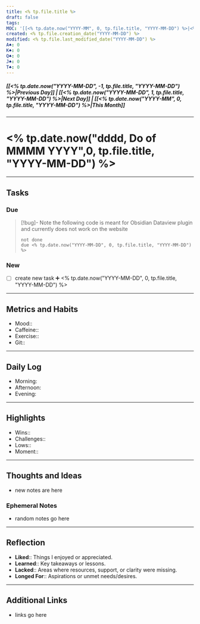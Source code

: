 ```yaml
---
title: <% tp.file.title %>
draft: false
tags: 
MOC: '[[<% tp.date.now("YYYY-MM", 0, tp.file.title, "YYYY-MM-DD") %>|<% tp.date.now("MMMM YYYY", 0, tp.file.title, "YYYY-MM-DD") %>]]'
created: <% tp.file.creation_date("YYYY-MM-DD") %>
modified: <% tp.file.last_modified_date("YYYY-MM-DD") %>
A♠️: 0
K♠️: 0
Q♠️: 0
J♠️: 0
T♠️: 0
---
```

##### [[<% tp.date.now("YYYY-MM-DD", -1, tp.file.title, "YYYY-MM-DD") %>|Previous Day]] | [[<% tp.date.now("YYYY-MM-DD", 1, tp.file.title, "YYYY-MM-DD") %>|Next Day]] | [[<% tp.date.now("YYYY-MM", 0, tp.file.title, "YYYY-MM-DD") %>|This Month]]

---
# <% tp.date.now("dddd, Do of MMMM YYYY",0, tp.file.title, "YYYY-MM-DD") %>

---
## Tasks

### Due

> [!bug]- Note
> the following code is meant for Obsidian Dataview plugin and currently does not work on the website
>```tasks
> not done
> due <% tp.date.now("YYYY-MM-DD", 0, tp.file.title, "YYYY-MM-DD") %>
> ```

### New

- [ ]  create new task ➕ <% tp.date.now("YYYY-MM-DD", 0, tp.file.title, "YYYY-MM-DD") %>

---
## Metrics and Habits

- Mood::
- Caffeine::
- Exercise::
- Git::

---
## Daily Log

- Morning:
- Afternoon:
- Evening:

---
## Highlights

- Wins::
- Challenges::
- Lows::
- Moment::

---
## Thoughts and Ideas

- new notes are here

### Ephemeral Notes

- random notes go here

---
## Reflection

- **Liked**:: Things I enjoyed or appreciated.
- **Learned**:: Key takeaways or lessons.
- **Lacked**:: Areas where resources, support, or clarity were missing.
- **Longed For**:: Aspirations or unmet needs/desires.

---
## Additional Links

-  links go here